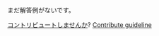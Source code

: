 
まだ解答例がないです。

[コントリビュートしませんか](https://github.com/BFEdev/BFE.dev-solutions/blob/main/question/can-you-explain-what-react-fiber-is_ja.md)?  [Contribute guideline](https://github.com/BFEdev/BFE.dev-solutions#how-to-contribute)
